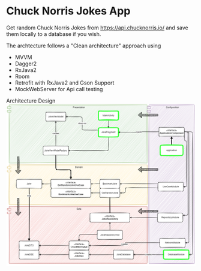 # Chuck Norris Jokes App
Get random Chuck Norris Jokes from https://api.chucknorris.io/ and save them locally to a database if you wish.

The archtecture follows a "Clean architecture" approach using 
 * MVVM
 * Dagger2
 * RxJava2
 * Room
 * Retrofit with RxJava2 and Gson Support
 * MockWebServer for Api call testing

Architecture Design
![alt text](chuckjokes_uml.png "Architecture Design")
